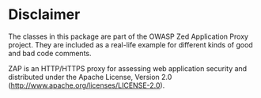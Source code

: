 # Disclaimer

The classes in this package are part of the OWASP Zed Application Proxy project. They are included as a real-life example for different kinds of good and bad code comments.

ZAP is an HTTP/HTTPS proxy for assessing web application security and distributed under the Apache License, Version 2.0 (http://www.apache.org/licenses/LICENSE-2.0).